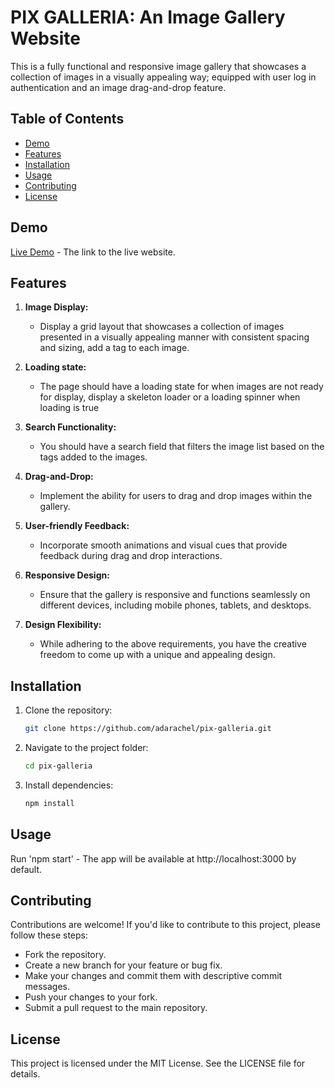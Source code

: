# PIX GALLERIA: An Image Gallery Website

This is a fully functional and responsive image gallery that showcases a collection of images in a visually appealing way; equipped with user log in authentication and an image drag-and-drop feature.

## Table of Contents

- [Demo](#demo)
- [Features](#features)
- [Installation](#installation)
- [Usage](#usage)
- [Contributing](#contributing)
- [License](#license)

## Demo

[Live Demo](https://pixgalleria.netlify.app/) - The link to the live website.

## Features

1. **Image Display:**
   - Display a grid layout that showcases a collection of images presented in a visually appealing manner with consistent spacing and sizing, add a tag to each image.

2. **Loading state:**
   - The page should have a loading state for when images are not ready for display, display a skeleton loader or a loading spinner when loading is true

3. **Search Functionality:**
   - You should have a search field that filters the image list based on the tags added to the images.

4. **Drag-and-Drop:**
   - Implement the ability for users to drag and drop images within the gallery.

5. **User-friendly Feedback:**
   - Incorporate smooth animations and visual cues that provide feedback during drag and drop interactions.

6. **Responsive Design:**
   - Ensure that the gallery is responsive and functions seamlessly on different devices, including mobile phones, tablets, and desktops.

7. **Design Flexibility:**
   - While adhering to the above requirements, you have the creative freedom to come up with a unique and appealing design.

## Installation

1. Clone the repository:

   ```bash
   git clone https://github.com/adarachel/pix-galleria.git

2. Navigate to the project folder:

   ```bash
   cd pix-galleria

3. Install dependencies:

   ```bash
   npm install

## Usage
   Run 'npm start' - The app will be available at http://localhost:3000 by default.  

## Contributing
Contributions are welcome! If you'd like to contribute to this project, please follow these steps:

   - Fork the repository.
   - Create a new branch for your feature or bug fix.
   - Make your changes and commit them with descriptive commit messages.
   - Push your changes to your fork.
   - Submit a pull request to the main repository.

## License
This project is licensed under the MIT License. See the LICENSE file for details.
